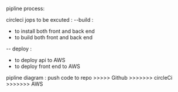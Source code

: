 pipline process:

circleci jops to be excuted :
--build :

-   to install both front and back end
-   to build both front and back end

-- deploy :

-   to deploy api to AWS
-   to deploy front end to AWS

pipline diagram :
push code to repo >>>>> Github >>>>>>> circleCi >>>>>>> AWS
